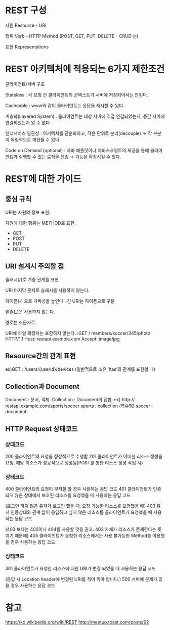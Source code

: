 # REST 구성

자원 Resource - URI

행위 Verb - HTTP Method (POST, GET, PUT, DELETE - CRUD 순)

표현 Representations

# REST 아키텍처에 적용되는 6가지 제한조건

클라이언트/서버 구조

Stateless : 각 요청 간 클라이언트의 콘텍스트가 서버에 저장되어서는 안된다.

Cacheable : www와 같이 클라이언트는 응답을 캐시할 수 있다.

계층화(Layered System) : 클라이언트는 대상 서버에 직접 연결되었는지, 중간 서버에 연결되었는지 알 수 없다.

인터페이스 일관성 : 아키텍처를 단순화하고, 작은 단위로 분리(decouple) → 각 부분이 독립적으로 개선될 수 있다.

Code on Demand (optional) : 자바 애플릿이나 자바스크립트의 제공을 통에 클라이언트가 실행할 수 있는 로직을 전송 → 기능을 확장시킬 수 있다.

# REST에 대한 가이드 

## 중심 규칙

URI는 자원의 정보 표현. 

자원에 대한 행위는 METHOD로 표현.

- GET
- POST
- PUT
- DELETE

## URI 설계시 주의할 점

슬래시(/)로 계층 관계를 표현

URI 마지막 문자로 슬래시를 사용하지 않는다.

하이픈(-) 으로 가독성을 높인다 : 긴 URI는 하이픈으로 구분

밑줄(_)은 사용하지 않는다.

경로는 소문자로.

URI에 파일 확장자는 포함하지 않는다. :GET / members/soccer/345/photo HTTP/1.1 Host: restapi.example.com Accept: image/jpg

## Resource간의 관계 표현

ex)GET : /users/{userid}/devices (일반적으로 소유 ‘has’의 관계를 표현할 때)

## Collection과 Document

Document : 문서, 객체. Collection : Document의 집합.
ex) 
http:// restapi.example.com/sports/soccer
sports : collection (복수형)
soccer : document

## HTTP Request 상태코드

### 상태코드	

200	클라이언트의 요청을 정상적으로 수행함
201	클라이언트가 어떠한 리소스 생성을 요청, 해당 리소스가 성공적으로 생성됨(POST를 통한 리소스 생성 작업 시)

### 상태코드	

400	클라이언트의 요청이 부적절 할 경우 사용하는 응답 코드
401	클라이언트가 인증되지 않은 상태에서 보호된 리소스를 요청했을 때 사용하는 응답 코드

(로그인 하지 않은 유저가 로그인 했을 때, 요청 가능한 리소스를 요청했을 때)
403	유저 인증상태와 관계 없이 응답하고 싶지 않은 리소스를 클라이언트가 요청했을 때 사용하는 응답 코드

(403 보다는 400이나 404를 사용할 것을 권고. 403 자체가 리소스가 존재한다는 뜻이기 때문에)
405	클라이언트가 요청한 리소스에서는 사용 불가능한 Method를 이용했을 경우 사용하는 응답 코드

### 상태코드	

301	클라이언트가 요청한 리소스에 대한 URI가 변경 되었을 때 사용하는 응답 코드

(응답 시 Location header에 변경된 URI를 적어 줘야 합니다.)
500	서버에 문제가 있을 경우 사용하는 응답 코드



# 참고 

https://ko.wikipedia.org/wiki/REST
http://meetup.toast.com/posts/92